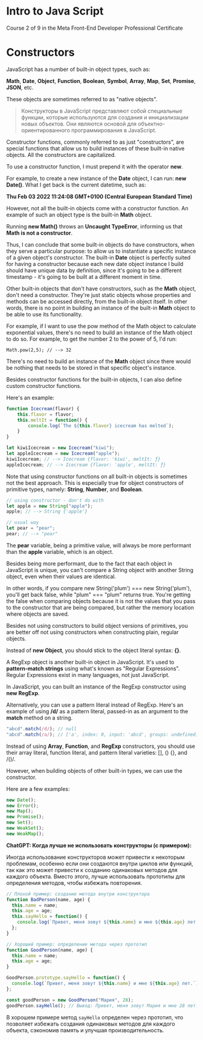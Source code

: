 # Intro to Java Script

Course 2 of 9 in the Meta Front-End Developer Professional Certificate

# Constructors

JavaScript has a number of built-in object types, such as:

**Math**, **Date**, **Object**, **Function**, **Boolean**, **Symbol**, **Array**, **Map**, **Set**, **Promise**, **JSON**, etc.

These objects are sometimes referred to as "native objects".

> Конструкторы в JavaScript представляют собой специальные функции, которые используются для создания и инициализации новых объектов. Они являются основой для объектно-ориентированного программирования в JavaScript.

Constructor functions, commonly referred to as just "constructors", are special functions that allow us to build instances of these built-in native objects. All the constructors are capitalized.

To use a constructor function, I must prepend it with the operator **new**.

For example, to create a new instance of the **Date** object, I can run: **new Date()**. What I get back is the current datetime, such as:

**Thu Feb 03 2022 11:24:08 GMT+0100 (Central European Standard Time)** 

However, not all the built-in objects come with a constructor function. An example of such an object type is the built-in **Math** object.

Running **new Math()** throws an **Uncaught TypeError**, informing us that **Math is not a constructor**.

Thus, I can conclude that some built-in objects do have constructors, when they serve a particular purpose: to allow us to instantiate a specific instance of a given object's constructor. The built-in **Date** object is perfectly suited for having a constructor because each new date object instance I build should have unique data by definition, since it's going to be a different timestamp - it's going to be built at a different moment in time.

Other built-in objects that don't have constructors, such as the **Math** object, don't need a constructor. They're just static objects whose properties and methods can be accessed directly, from the built-in object itself. In other words, there is no point in building an instance of the built-in **Math** object to be able to use its functionality.

For example, if I want to use the pow method of the Math object to calculate exponential values, there's no need to build an instance of the Math object to do so. For example, to get the number 2 to the power of 5, I'd run:

```
Math.pow(2,5); // --> 32
```

There's no need to build an instance of the **Math** object since there would be nothing that needs to be stored in that specific object's instance.

Besides constructor functions for the built-in objects, I can also define custom constructor functions.

Here's an example:

```js
function Icecream(flavor) {
    this.flavor = flavor;
    this.meltIt = function() {
        console.log(`The ${this.flavor} icecream has melted`);
    }
}

let kiwiIcecream = new Icecream("kiwi");
let appleIcecream = new Icecream("apple");
kiwiIcecream; // --> Icecream {flavor: 'kiwi', meltIt: ƒ}
appleIcecream; // --> Icecream {flavor: 'apple', meltIt: ƒ}
```

Note that using constructor functions on all built-in objects is sometimes not the best approach. This is especially true for object constructors of primitive types, namely: **String**, **Number**, and **Boolean**.

```js
// using constructor - don't do with 
let apple = new String("apple");
apple; // --> String {'apple'}

// usual way
let pear = "pear";
pear; // --> "pear"
```

The **pear** variable, being a primitive value, will always be more performant than the **apple** variable, which is an object.

Besides being more performant, due to the fact that each object in JavaScript is unique, you can't compare a String object with another String object, even when their values are identical.

In other words, if you compare new String('plum') === new String('plum'), you'll get back false, while "plum" === "plum" returns true. You're getting the false when comparing objects because it is not the values that you pass to the constructor that are being compared, but rather the memory location where objects are saved.

Besides not using constructors to build object versions of primitives, you are better off not using constructors when constructing plain, regular objects.

Instead of **new Object**, you should stick to the object literal syntax: **{}**.



A RegExp object is another built-in object in JavaScript. It's used to **pattern-match strings** using what's known as "Regular Expressions". Regular Expressions exist in many languages, not just JavaScript.

In JavaScript, you can built an instance of the RegExp constructor using **new RegExp**. 

Alternatively, you can use a pattern literal instead of RegExp. Here's an example of using **/d/** as a pattern literal, passed-in as an argument to the **match** method on a string.

```js
"abcd".match(/d/); // null
"abcd".match(/a/); // ['a', index: 0, input: 'abcd', groups: undefined]
```

Instead of using **Array**, **Function**, and **RegExp** constructors, you should use their array literal, function literal, and pattern literal varieties: [], () {}, and /()/.



However, when building objects of other built-in types, we can use the constructor.

Here are a few examples:

```js
new Date();
new Error();
new Map();
new Promise();
new Set();
new WeakSet();
new WeakMap();
```





**ChatGPT: Когда лучше не использовать конструкторы (с примером):**

Иногда использование конструкторов может привести к некоторым проблемам, особенно если они создаются внутри циклов или функций, так как это может привести к созданию одинаковых методов для каждого объекта. Вместо этого, лучше использовать прототипы для определения методов, чтобы избежать повторения.

```js
// Плохой пример: создание метода внутри конструктора
function BadPerson(name, age) {
  this.name = name;
  this.age = age;
  this.sayHello = function() {
    console.log(`Привет, меня зовут ${this.name} и мне ${this.age} лет.`);
  };
}

// Хороший пример: определение метода через прототип
function GoodPerson(name, age) {
  this.name = name;
  this.age = age;
}

GoodPerson.prototype.sayHello = function() {
  console.log(`Привет, меня зовут ${this.name} и мне ${this.age} лет.`);
};

const goodPerson = new GoodPerson("Мария", 28);
goodPerson.sayHello(); // Вывод: Привет, меня зовут Мария и мне 28 лет.

```

В хорошем примере метод `sayHello` определен через прототип, что позволяет избежать создания одинаковых методов для каждого объекта, сэкономив память и улучшая производительность.